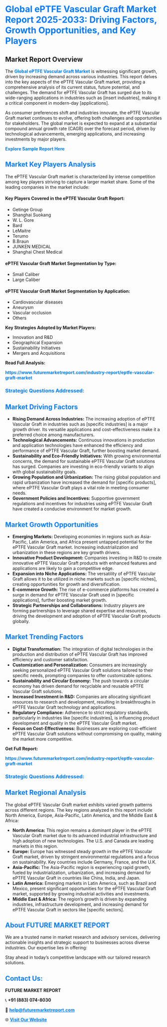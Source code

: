 <h1 style="color: #007BFF;">Global ePTFE Vascular Graft Market Report 2025-2033: Driving Factors, Growth Opportunities, and Key Players</h1>

<section id="overview">
<h2>Market Report Overview</h2>
<p>The <a href="https://www.futuremarketreport.com/industry-report/eptfe-vascular-graft-market" style="color: #007BFF; text-decoration: none;"><strong>Global ePTFE Vascular Graft Market</strong></a> is witnessing significant growth, driven by increasing demand across various industries. This report delves into the key aspects of the ePTFE Vascular Graft market, providing a comprehensive analysis of its current status, future potential, and challenges. The demand for ePTFE Vascular Graft has surged due to its wide-ranging applications in industries such as [insert industries], making it a critical component in modern-day [applications].</p>
<p>As consumer preferences shift and industries innovate, the ePTFE Vascular Graft market continues to evolve, offering both challenges and opportunities for stakeholders. The global market is expected to expand at a substantial compound annual growth rate (CAGR) over the forecast period, driven by technological advancements, emerging applications, and increasing investments by major players.</p>
</section>

<section id="overview">
<p><a href="https://www.futuremarketreport.com/request-sample/reportId=78306" style="color: #007BFF; text-decoration: none;"><strong>Explore Sample Report Here</strong></a></p>
</section>

<section id="key-players">
<h2 style="color: #007BFF;">Market Key Players Analysis</h2>
<p>The ePTFE Vascular Graft market is characterized by intense competition among key players striving to capture a larger market share. Some of the leading companies in the market include:</p>
<h4>Key Players Covered in the ePTFE Vascular Graft Report:</h4>
<ul><li>Getinge Group</li><li>Shanghai Suokang</li><li>W. L. Gore</li><li>Bard</li><li>LeMaitre</li><li>Terumo</li><li>B.Braun</li><li>JUNKEN MEDICAL</li><li>Shanghai Chest Medical</li></ul>
<h4>ePTFE Vascular Graft Market Segmentation by Type:</h4>
<ul><li>Small Caliber</li><li>Large Caliber</li></ul>

<h4>ePTFE Vascular Graft Market Segmentation by Application:</h4>
<ul><li>Cardiovascular diseases</li><li>Aneurysm</li><li>Vascular occlusion</li><li>Others</li></ul>
<p><strong>Key Strategies Adopted by Market Players:</strong></p>
<ul>
<li>Innovation and R&D</li>
<li>Geographical Expansion</li>
<li>Sustainability Initiatives</li>
<li>Mergers and Acquisitions</li>
</ul>
</section>

<section>
<p><strong>Read Full Analysis: </strong></p><a href="https://www.futuremarketreport.com/industry-report/eptfe-vascular-graft-market" style="color: #007BFF; text-decoration: none;"><strong>https://www.futuremarketreport.com/industry-report/eptfe-vascular-graft-market</strong></a>
<h3 style="color: #007BFF;">Strategic Questions Addressed:</h3>
</section>

<section id="driving-factors">
<h2 style="color: #007BFF;">Market Driving Factors</h2>
<ul>
<li><strong>Rising Demand Across Industries:</strong> The increasing adoption of ePTFE Vascular Graft in industries such as [specific industries] is a major growth driver. Its versatile applications and cost-effectiveness make it a preferred choice among manufacturers.</li>
<li><strong>Technological Advancements:</strong> Continuous innovations in production and application technologies have enhanced the efficiency and performance of ePTFE Vascular Graft, further boosting market demand.</li>
<li><strong>Sustainability and Eco-Friendly Initiatives:</strong> With growing environmental concerns, the demand for sustainable ePTFE Vascular Graft solutions has surged. Companies are investing in eco-friendly variants to align with global sustainability goals.</li>
<li><strong>Growing Population and Urbanization:</strong> The rising global population and rapid urbanization have increased the demand for [specific products], where ePTFE Vascular Graft plays a vital role in meeting consumer needs.</li>
<li><strong>Government Policies and Incentives:</strong> Supportive government regulations and incentives for industries using ePTFE Vascular Graft have created a conducive environment for market growth.</li>
</ul>
</section>

<section id="growth-opportunities">
<h2 style="color: #007BFF;">Market Growth Opportunities</h2>
<ul>
<li><strong>Emerging Markets:</strong> Developing economies in regions such as Asia-Pacific, Latin America, and Africa present untapped potential for the ePTFE Vascular Graft market. Increasing industrialization and urbanization in these regions are key growth drivers.</li>
<li><strong>Innovative Product Development:</strong> Companies investing in R&D to create innovative ePTFE Vascular Graft products with enhanced features and applications are likely to gain a competitive edge.</li>
<li><strong>Expansion into Niche Applications:</strong> The versatility of ePTFE Vascular Graft allows it to be utilized in niche markets such as [specific niches], creating opportunities for growth and diversification.</li>
<li><strong>E-commerce Growth:</strong> The rise of e-commerce platforms has created a surge in demand for ePTFE Vascular Graft used in [specific applications], further boosting market growth.</li>
<li><strong>Strategic Partnerships and Collaborations:</strong> Industry players are forming partnerships to leverage shared expertise and resources, driving the development and adoption of ePTFE Vascular Graft products globally.</li>
</ul>
</section>

<section id="trending-factors">
<h2 style="color: #007BFF;">Market Trending Factors</h2>
<ul>
<li><strong>Digital Transformation:</strong> The integration of digital technologies in the production and distribution of ePTFE Vascular Graft has improved efficiency and customer satisfaction.</li>
<li><strong>Customization and Personalization:</strong> Consumers are increasingly seeking personalized ePTFE Vascular Graft solutions tailored to their specific needs, prompting companies to offer customizable options.</li>
<li><strong>Sustainability and Circular Economy:</strong> The push towards a circular economy has driven demand for recyclable and reusable ePTFE Vascular Graft solutions.</li>
<li><strong>Increased Investment in R&D:</strong> Companies are allocating significant resources to research and development, resulting in breakthroughs in ePTFE Vascular Graft technology and applications.</li>
<li><strong>Regulatory Compliance:</strong> Adherence to strict regulatory standards, particularly in industries like [specific industries], is influencing product development and quality in the ePTFE Vascular Graft market.</li>
<li><strong>Focus on Cost-Effectiveness:</strong> Businesses are exploring cost-efficient ePTFE Vascular Graft solutions without compromising on quality, making the market more competitive.</li>
</ul>
</section>

<section>
<p><strong>Get Full Report: </strong></p><a href="https://www.futuremarketreport.com/industry-report/eptfe-vascular-graft-market" style="color: #007BFF; text-decoration: none;"><strong>https://www.futuremarketreport.com/industry-report/eptfe-vascular-graft-market</strong></a>
<h3 style="color: #007BFF;">Strategic Questions Addressed:</h3>
</section>


<section id="regional-analysis">
<h2 style="color: #007BFF;">Market Regional Analysis</h2>
<p>The global ePTFE Vascular Graft market exhibits varied growth patterns across different regions. The key regions analyzed in this report include North America, Europe, Asia-Pacific, Latin America, and the Middle East & Africa:</p>
<ul>
<li><strong>North America:</strong> This region remains a dominant player in the ePTFE Vascular Graft market due to its advanced industrial infrastructure and high adoption of new technologies. The U.S. and Canada are leading markets in this region.</li>
<li><strong>Europe:</strong> Europe has witnessed steady growth in the ePTFE Vascular Graft market, driven by stringent environmental regulations and a focus on sustainability. Key countries include Germany, France, and the U.K.</li>
<li><strong>Asia-Pacific:</strong> The Asia-Pacific region is experiencing rapid growth, fueled by industrialization, urbanization, and increasing demand for ePTFE Vascular Graft in countries like China, India, and Japan.</li>
<li><strong>Latin America:</strong> Emerging markets in Latin America, such as Brazil and Mexico, present significant opportunities for the ePTFE Vascular Graft market, supported by growing industrial activities and investments.</li>
<li><strong>Middle East & Africa:</strong> The region’s growth is driven by expanding industries, infrastructure development, and increasing demand for ePTFE Vascular Graft in sectors like [specific sectors].</li>
</ul>
</section>

<footer>
<h2 style="color: #007BFF;">About FUTURE MARKET REPORT</h2>
<p>We are a trusted name in market research and advisory services, delivering actionable insights and strategic support to businesses across diverse industries. Our expertise lies in offering:</p>

<p>Stay ahead in today’s competitive landscape with our tailored research solutions.</p>

<h2 style="color: #007BFF;">Contact Us:</h2>
<p><strong>FUTURE MARKET REPORT</strong></p>
<p>📞 <strong>+91 (883) 074-8030</strong></p>
<p>📧 <strong><a href="mailto:help@futuremarketreport.com" style="color: #007BFF;">help@futuremarketreport.com</a></strong></p>
<p>🌐 <strong><a href="https://www.futuremarketreport.com/" style="color: #007BFF;">Visit Our Website</a></strong></p>
</footer>